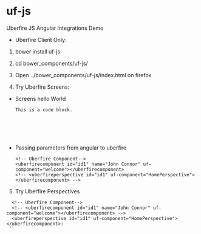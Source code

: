 uf-js
=====

Uberfire JS Angular Integrations Demo


* Uberfire Client Only:

1. bower install uf-js

2. cd bower_components/uf-js/

3. Open ../bower_components/uf-js/index.html on firefox

4. Try Uberfire Screens:

- Screens hello World
    <pre><code>This is a code block.
    <!-- Uberfire Component-->
    <!-- Uncomment next line -->
    <!-- <uberfirecomponent id="id1" uf-component="welcome"></uberfirecomponent> -->
    
    </code></pre>
- Passing parameters from angular to uberfire
    ```
    <!-- Uberfire Component-->
    <uberfirecomponent id="id1" name="John Connor" uf-component="welcome"></uberfirecomponent>
    <!-- <uberfireperspective id="id1" uf-component="HomePerspective"></uberfirecomponent> -->
    ```
5. Try Uberfire Perspectives
  ```
    <!-- Uberfire Component-->
    <!-- <uberfirecomponent id="id1" name="John Connor" uf-component="welcome"></uberfirecomponent> -->
    <uberfireperspective id="id1" uf-component="HomePerspective"></uberfirecomponent>:
   ``